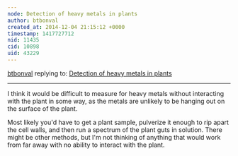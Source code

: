 ```yaml
---
node: Detection of heavy metals in plants
author: btbonval
created_at: 2014-12-04 21:15:12 +0000
timestamp: 1417727712
nid: 11435
cid: 10898
uid: 43229
---
```




[btbonval](../profile/btbonval) replying to: [Detection of heavy metals in plants](../notes/JWL/12-04-2014/detection-of-heavy-metals-in-plants)

----
I think it would be difficult to measure for heavy metals without interacting with the plant in some way, as the metals are unlikely to be hanging out on the surface of the plant.

Most likely you'd have to get a plant sample, pulverize it enough to rip apart the cell walls, and then run a spectrum of the plant guts in solution. There might be other methods, but I'm not thinking of anything that would work from far away with no ability to interact with the plant.
